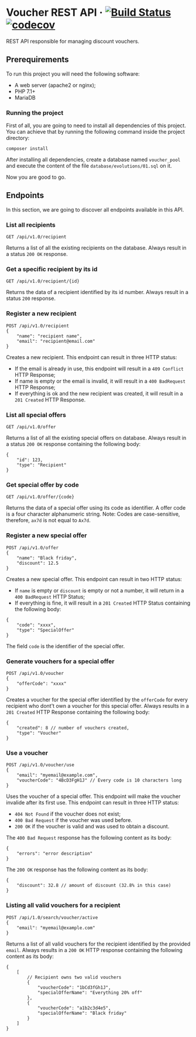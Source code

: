 # Voucher REST API &middot; [![Build Status](https://travis-ci.org/mathnogueira/voucher-api.svg?branch=master)](https://travis-ci.org/mathnogueira/voucher-api) [![codecov](https://codecov.io/gh/mathnogueira/voucher-api/branch/master/graph/badge.svg)](https://codecov.io/gh/mathnogueira/voucher-api)




REST API responsible for managing discount vouchers.

## Prerequirements
To run this project you will need the following software:

- A web server (apache2 or nginx);
- PHP 7.1+
- MariaDB

### Running the project
First of all, you are going to need to install all dependencies of this project. You can achieve that by running the following command inside the project directory:

```shell
composer install
```

After installing all dependencies, create a database named `voucher_pool` and execute the content of the file `database/evolutions/01.sql` on it.

Now you are good to go.

## Endpoints

In this section, we are going to discover all endpoints available in this API.

### List all recipients
```
GET /api/v1.0/recipient
```
Returns a list of all the existing recipients on the database. Always result in a status `200 OK` response.

### Get a specific recipient by its id
```
GET /api/v1.0/recipient/{id}
```
Returns the data of a recipient identified by its id number. Always result in a status `200` response.

### Register a new recipient
```
POST /api/v1.0/recipient
{
    "name": "recipient name",
    "email": "recipient@email.com"
}
```
Creates a new recipient. This endpoint can result in three HTTP status:

- If the email is already in use, this endpoint will result in a `409 Conflict` HTTP Response;
- If name is empty or the email is invalid, it will result in a `400 BadRequest` HTTP Response;
- If everything is ok and the new recipient was created, it will result in a `201 Created` HTTP Response.

### List all special offers
```
GET /api/v1.0/offer
```
Returns a list of all the existing special offers on database. Always result in a status `200 OK` response containing the following body:
```
{
    "id": 123,
    "type": "Recipient"
}
```

### Get special offer by code
```
GET /api/v1.0/offer/{code}
```
Returns the data of a special offer using its code as identifier. A offer code is a four character alphanumeric string. Note: Codes are case-sensitive, therefore, `ax7d` is not equal to `Ax7d`.

### Register a new special offer
```
POST /api/v1.0/offer
{
    "name": "Black friday",
    "discount": 12.5
}
```
Creates a new special offer. This endpoint can result in two HTTP status:

- If `name` is empty or `discount` is empty or not a number, it will return in a `400 BadRequest` HTTP Status;
- If everything is fine, it will result in a `201 Created` HTTP Status containing the following body:

```
{
    "code": "xxxx",
    "type": "SpecialOffer"
}
```

The field `code` is the identifier of the special offer.

### Generate vouchers for a special offer
```
POST /api/v1.0/voucher
{
    "offerCode": "xxxx"
}
```
Creates a voucher for the special offer identified by the `offerCode` for every recipient who dont't own a voucher for this special offer. Always results in a `201 Created` HTTP Response containing the following body:

```
{
    "created": 8 // number of vouchers created,
    "type": "Voucher"
}
```

### Use a voucher
```
POST /api/v1.0/voucher/use
{
    "email": "myemail@example.com",
    "voucherCode": "4BcD3FgH1J" // Every code is 10 characters long
}
```
Uses the voucher of a special offer. This endpoint will make the voucher invalide after its first use. This endpoint can result in three HTTP status:

- `404 Not Found` if the voucher does not exist;
- `400 Bad Request` if the voucher was used before.
- `200 OK` if the voucher is valid and was used to obtain a discount.

The `400 Bad Request` response has the following content as its body:
```
{
    "errors": "error description"
}
```

The `200 OK` response has the following content as its body:
```
{
    "discount": 32.8 // amount of discount (32.8% in this case)
}
```

### Listing all valid vouchers for a recipient
```
POST /api/1.0/search/voucher/active
{
    "email": "myemail@example.com"
}
```
Returns a list of all valid vouchers for the recipient identified by the provided `email`. Always results in a `200 OK` HTTP response containing the following content as its body:
```
{
    [
        // Recipient owns two valid vouchers
        {
            "voucherCode": "1bCd3fGh1J",
            "specialOfferName": "Everything 20% off"
        },
        {
            "voucherCode": "a1b2c3d4e5",
            "specialOfferName": "Black friday"
        }
    ]
}
```